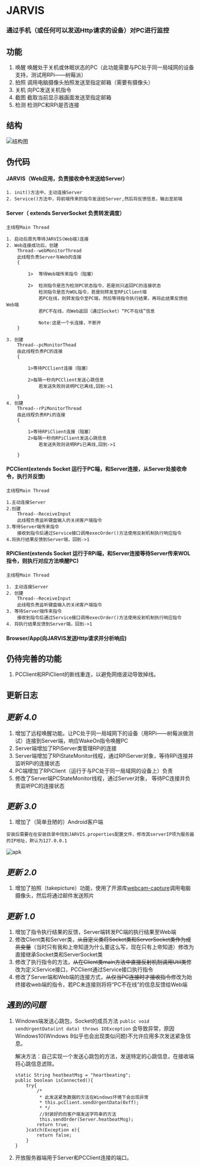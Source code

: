 # JARVIS

### 通过手机（或任何可以发送Http请求的设备）对PC进行监控

## 功能

1. 唤醒 唤醒处于关机或休眠状态的PC（此功能需要与PC处于同一局域网的设备支持，测试用RPi——树莓派）
2. 拍照 调用电脑摄像头拍照发送至指定邮箱（需要有摄像头）
3. 关机 向PC发送关机指令
4. 截图 截取当前显示器画面发送至指定邮箱
5. 检测 检测PC和RPi是否连接

## 结构
![结构图][1]
## 伪代码

#### JARVIS（Web应用，负责接收命令发送给Server）

	1. init()方法中，主动连接Server
	2. Service()方法中，将前端传来的指令发送给Server,然后将反馈信息，输出至前端
	

#### Server（ extends ServerSocket	负责转发调度）
	
	主线程Main Thread
	
	1. 启动后首先等待JARVIS(Web端)连接
	2. Web连接成功后，创建
		Thread--webMonitorThread
		此线程负责Server与Web的连接
        {
		
    		1>  等待Web端传来指令（阻塞）

    		2>  检测指令是否为检测PC状态指令，若是则只返回PC的连接状态
    			检测指令是否为WOL指令，若是则转发至RPiClient端
    		  	若PC在线，则转发指令至PC端，然后等待指令执行结果，再将此结果反馈给Web端
    		  	若PC不在线，向Web返回（通过Socket）“PC不在线”信息		
    		
    		    Note:这是一个长连接，不断开
		}

	3. 创建
		Thread--pcMonitorThead
		由此线程负责PC的连接
        {
		
    		1>等待PCClient连接（阻塞）

    		2>每隔一秒向PCClient发送心跳信息
    			若发送失败则说明PC已离线,回到->1

		}
	4. 创建
		Thread--rPiMonitorThread
		由此线程负责RPi的连接
        {
		
    		1>等待RPiClient连接（阻塞）
    		2>每隔一秒向RPiClient发送心跳信息
    			若发送失败则说明RPi已离线,回到->1

		}	

#### PCClient(extends Socket 运行于PC端，和Server连接，从Server处接收命令，执行并反馈)

	主线程Main Thread
	
	1.主动连接Server
	2.创建
		Thread--ReceiveInput
		此线程负责监听键盘输入的关闭客户端指令
	3.等待Server端传来指令
		接收到指令后通过Service接口调用execOrder()方法使用反射机制执行响应指令
	4.将执行结果反馈到Server端，回到->1


#### RPiClient(extends Socket 运行于RPi端，和Server连接等待Server传来WOL指令，则执行对应方法唤醒PC)
	
	主线程Main Thread
	
	1. 主动连接Server
	2. 创建
		Thread--ReceiveInput
		此线程负责监听键盘输入的关闭客户端指令
	3. 等待Server端传来指令
		接收到指令后通过Service接口调用execOrder()方法使用反射机制执行响应指令
	4. 将执行结果反馈到Server端，回到->1	


#### Browser/App(向JARVIS发送Http请求并分析响应)


## 仍待完善的功能

1. PCClient和RPiClient的断线重连，以避免网络波动导致掉线。

## 更新日志

## *更新 4.0*
1. 增加了远程唤醒功能。让PC处于同一局域网下的设备（用RPi——树莓派做测试）连接到Server端，响应WakeOn指令唤醒PC
2. Server端增加了RPiServer类管理RPi的连接
3. Server端增加了RPiStateMonitor线程，通过RPiServer对象，等待RPi连接并监听RPi的连接状态 
4. PC端增加了RPiClient（运行于与PC处于同一局域网的设备上）负责
5. 修改了Server端PCStateMonitor线程，通过Server对象， 等待PC连接并负责监听PC的连接状态

## *更新 3.0*
1. 增加了（简单丑陋的）Android客户端
```
安装后需要在在安装目录中找到JARVIS.properties配置文件，修改其serverIP项为服务器的IP地址，默认为127.0.0.1
```
![apk][2]
## *更新 2.0*
1. 增加了拍照（takepicture）功能，使用了开源库[webcam-capture][3]调用电脑摄像头，然后将通过邮件发送照片

## *更新 1.0*

1. 增加了指令执行结果的反馈，Server端转发PC端的执行结果至Web端
2. 修改Client类和Server类，~~从自定义类将Socket类和ServerSocket类作为成员变量~~（当时只有我和上帝知道为什么要这么写，现在只有上帝知道）修改为直接继承Socket类和ServerSocket类
3. 修改了执行指令的方法，~~从在Client类main方法中直接反射机制调用Util类~~修改为定义Service接口，PCClient通过Service接口执行指令
4. 修改了Server端和Web端的连接方式，~~从仅当PC连接时才接收指令~~修改为始终接收web端的指令，若PC未连接则将将“PC不在线”的信息反馈给Web端


 
## *遇到的问题*

 1. Windows端发送心跳包，Socket的成员方法
	 `public void sendUrgentData(int data)
			throws IOException`
    会导致异常，原因Windows10(Windows 8似乎也会出现类似问题)不允许应用多次发送紧急信息。

	解决方法：自己实现一个发送心跳包的方法，发送特定的心跳信息，在接收端将心跳信息滤除。
	```
	static String heatbeatMsg = "heartbeating";
	public boolean isConnected(){
		try{
			/*
			 * 此发送紧急数据的方法在Windows环境下会出现异常
			 * this.pcClient.sendUrgentData(0xff);
			 * */
			 //封装好的向客户端发送字符串的方法 
			 this.sendOrder(Server.heatbeatMsg);
			return true;
		}catch(Exception e){
		    return false;
		}
	}
	```
 2. 开放服务器端用于Server和PCClient连接的端口。


  [1]:https://raw.githubusercontent.com/pokerfaceSad/JARVIS/master/pic/Syetem01.png
  [2]: https://raw.githubusercontent.com/pokerfaceSad/JARVIS/master/pic/apk.png
  [3]: https://github.com/sarxos/webcam-capture